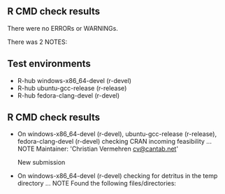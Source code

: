 ## R CMD check results
There were no ERRORs or WARNINGs. 

There was 2 NOTES: 

## Test environments
- R-hub windows-x86_64-devel (r-devel)
- R-hub ubuntu-gcc-release (r-release)
- R-hub fedora-clang-devel (r-devel)

## R CMD check results
* On windows-x86_64-devel (r-devel), ubuntu-gcc-release (r-release), fedora-clang-devel (r-devel)
  checking CRAN incoming feasibility ... NOTE
  Maintainer: 'Christian Vermehren <cv@cantab.net>'
  
  New submission

* On windows-x86_64-devel (r-devel)
  checking for detritus in the temp directory ... NOTE
  Found the following files/directories:

